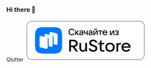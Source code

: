 ### Hi there 👋

Qlutter
<a href="https://apps.rustore.ru/app/ru.ziidik.qlutter">
    <img alt="app: qlutter" src="https://github.com/vachtung-gigabidze/vachtung-gigabidze/blob/main/ruStore.png" target="_blank" />
  </a>
<!--
**vachtung-gigabidze/vachtung-gigabidze** is a ✨ _special_ ✨ repository because its `README.md` (this file) appears on your GitHub profile.

Here are some ideas to get you started:

- 🔭 I’m currently working on ...
- 🌱 I’m currently learning ...
- 👯 I’m looking to collaborate on ...
- 🤔 I’m looking for help with ...
- 💬 Ask me about ...
- 📫 How to reach me: ...
- 😄 Pronouns: ...
- ⚡ Fun fact: ...
-->
